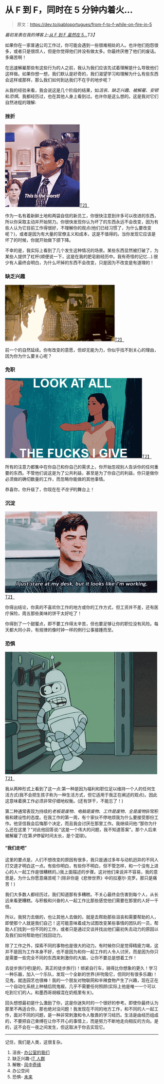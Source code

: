 # 从 F 到 F，同时在 5 分钟内着火...

> 原文：<https://dev.to/pabloportugues/from-f-to-f-while-on-fire-in-5>

*最初发表在我的博客上:[从 F 到 F 虽然在 5...](https://bytemybits.gitlab.io/post/2017-07-04-from-f-to-f-on-fire-in-5/)T3】*

如果你在一家普通公司工作过，你可能会遇到一些很难相处的人。也许他们抱怨很多，或者只是很烦人，但是你觉得他们并没有做太多。你最终厌倦了他们的废话。多痛苦啊！

在迅速解雇那些有这些行为的人之前，我认为我们应该先试着理解是什么导致他们这样做。如果你想一想，我们默认是好奇的，我们渴望学习和理解为什么有些东西会这样或那样，那么我们如何到达我们不在乎的地步呢？

从我的经验来看，我会说这是几个阶段的结果，如*沮丧*、*缺乏兴趣*、*被解雇*、*安顿*和*恐惧*。我都经历过，也在其他人身上看到过。也许你是这么想的。这是我对它们自然进程的理解:

### 挫折

[![This is the worst](img/24707a88413b9c3d4ce4f98cd126d5d6.png "This is the worst")T2】](https://res.cloudinary.com/practicaldev/image/fetch/s--nDHfieU6--/c_limit%2Cf_auto%2Cfl_progressive%2Cq_66%2Cw_880/https://bytemybits.gitlab.io/post-content/2017-07-04/this-is-the-worst.gif)

作为一名有着新鲜土地和两袋自信的新员工，你很快注意到许多可以改进的东西，所以你采取主动并开始努力。你很快发现你认为坏了的东西永远不会改变，因为有些人认为它目前工作得很好，不理解你的观点(他们已经习惯了，为什么要改变呢？)，或者是因为有大量的官僚主义和成本，这是不值得的。当你发现它应该是坏了的时候，你就开始做下颌下降。

不幸的是，我实际上看到了几个发生这种情况的场景。某些东西显然被打破了，为某些人提供了杠杆(顺便说一下，这是在我的肥皂剧经历中。我有奇怪的记忆...).很少有人最终会明白，为什么坏掉的东西不会改变，只是因为不改变是有道理的！

### 缺乏兴趣

[![Not my problem](img/8a0a9fd5a1a0cf5cab1e59cbce7a958b.png "Not my problem")T2】](https://res.cloudinary.com/practicaldev/image/fetch/s--7QrLcJSf--/c_limit%2Cf_auto%2Cfl_progressive%2Cq_66%2Cw_880/https://bytemybits.gitlab.io/post-content/2017-07-04/not-my-problem.gif)

前一个的自然延续。你有改变的意愿，但却无能为力，你似乎找不到关心的理由，因为你为什么要关心呢？

### 免职

[![Fucks given](img/6c82a892518d18e197850874098a4b21.png "Fucks given")T2】](https://res.cloudinary.com/practicaldev/image/fetch/s--L8oFjrWL--/c_limit%2Cf_auto%2Cfl_progressive%2Cq_66%2Cw_880/https://bytemybits.gitlab.io/post-content/2017-07-04/fucks-given.gif)

所有的注意力都集中在你自己和你自己的需求上，你开始忽视别人告诉你的任何重要的东西。不管他们说这是为了公共利益，甚至是为了你自己的利益，你只是做你必须做的确切数量的工作，而忽略你能做的其他事情。

恭喜你，你升级了，你现在在*不在乎*的舞台上！

### 沉淀

[![Looks like I'm working](img/4988bc02d953ed66608833ad12154a54.png "Looks like I'm working")T2】](https://res.cloudinary.com/practicaldev/image/fetch/s--CLRNLpop--/c_limit%2Cf_auto%2Cfl_progressive%2Cq_66%2Cw_880/https://bytemybits.gitlab.io/post-content/2017-07-04/looks-like-im-working.gif)

你得出结论，你真的不喜欢你工作的地方或你的工作方式，但工资并不差，还有医疗保险，周五那些美味的饼干太好吃了！

你得到了一个甜蜜点，即不要工作得太辛苦，但也要足够让你的职位没有风险。每天都大同小异，有规律的像时钟一样的例行公事接踵而至。

### 恐惧

[![Fear](img/4cd97cec84ed0a92c10240d2f3fd18ea.png "Fear")T2】](https://res.cloudinary.com/practicaldev/image/fetch/s--ipDzJQv---/c_limit%2Cf_auto%2Cfl_progressive%2Cq_66%2Cw_880/https://bytemybits.gitlab.io/post-content/2017-07-04/fear.gif)

我从两种形式上看到了这一点:第一种是因为福利和职位足以维持一个人的任何生活方式(我不会把生孩子称为一种生活方式，但它适用于我正在阐述的观点)。因此这意味着换工作必须非常仔细地权衡。(还有饼干，不能忘了！)

第二种通常表现为持续的*老板是废物*、*电脑是废物*、*工作是废物*、*全是废物*非常积极和建设性的态度。在我工作的第一周，有个家伙不停地烦我为什么要接受那份工作。他坚信我会后悔那个决定，而且我会讨厌在那里工作。我继续问他:“那你为什么还在这里？”对此他回答说:“这是一个伟大的问题，我不知道答案”。那个人后来被解雇了(在第*步*停留时间太长，是个混球)。

#### “我们走吧”

这里的要点是，人们不想改变的原因有很多，我只是通过多年与动机迥异的不同人打交道才明白这一点。有些你明白，有些你不明白，但不管怎样，和一个没有上进心的人一起工作是很糟糕的。)我上面描述的步骤。这对他们来说并不容易，我的意思是，为什么你愿意痛苦呢？(除非你是《悲惨世界》中的拉塞尔·克罗。那只是痛苦！)

我们大多数人都经历过，我们知道那有多糟糕。不关心最终会伤害到每个人，从长远来看更糟糕。与积极和兴奋的人一起工作比那些感觉他们需要在那里的人好一千倍。

所以，我努力去做的，也让其他人去做的，就是去帮助那些沮丧和需要帮助的人，即使那个人就是我们自己！这可能意味着成为试图改变某些事情的团队的一员，帮助人们找到一份不同的工作，或者只是通过交谈并找出他们最初失去动力的原因以及我们如何帮助他们找回动力。

除了工作之外，探索不同的事物也是很大的动力。有时候你只是觉得精疲力竭，这并不是因为工作本身不好，也不是因为和你一起工作的人令人讨厌，而是因为你只是需要一些完全不同的东西来刺激你的大脑，让你不要总是想着工作！

去徒步旅行吧(是的，真正的徒步旅行)！绑紧自行车，骑得比你想象的更久！学习一种乐器，加入一个乐队，发现一个全新的世界(并吮吸它，但同时有很多乐趣)！见鬼，就连园艺也很棒！我的一个朋友对物联网和辛辣食物产生了兴趣，现在正在一个自动化系统上种植后院鬼椒，几乎不需要任何照顾(实际上他是唯一一个可以吃到它们的人。和墨西哥胡椒混在奶瓶里有关)。

回头想想最初是什么激励了你，这是你迷失时的一个很好的参考。即使你最终认为那里不再适合你，那也绝对没问题！我发现在不同的地方工作，和不同的人一起工作，面对不同的问题，是一种非常刺激和令人敬畏的学习经历。生活是由经历组成的，不要把自己束缚在让你不开心的事情上，而是努力不断地走向相反的方向。是的，这不会在一夜之间发生，但这取决于你去实现它。

* * *

记住，我们是人类，这很复杂。

1.  沮丧- [办公室的我们](http://www.imdb.com/title/tt0386676/)
2.  缺乏兴趣-[IT 人群](http://www.imdb.com/title/tt0487831/)
3.  解散- [风中奇缘](http://www.imdb.com/title/tt0114148/)
4.  办公空间
5.  恐惧- [未来](http://www.imdb.com/title/tt0149460/)